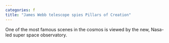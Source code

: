 ```yaml
---
categories: f
title: "James Webb telescope spies Pillars of Creation"
---
```

One of the most famous scenes in the cosmos is viewed by the new, Nasa-led super space observatory.